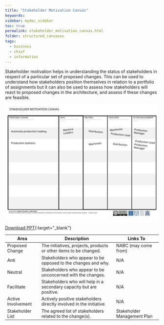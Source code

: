 ```yaml
---
title: "Stakeholder Motivation Canvas"
keywords: 
sidebar: mydoc_sidebar
toc: true
permalink: stakeholder_motivation_canvas.html
folder: structured_canvases
tags: 
  - business
  - chief
  - information
---
```


Stakeholder motivation helps in understanding the status of stakeholders in respect of a particular set of proposed changes. This can be used to understand how stakeholders position themselves in relation to a portfolio of assignments but it can also be used to assess how stakeholders will react to proposed changes in the architecture, and assess if these changes are feasible.

![image001](media/stakeholder_motivation_canvas001.svg)

[Download PPT](media/ppt/stakeholder_motivation_canvas.ppt){:target="_blank"}

| Area | Description | Links To |
| --- | --- | --- |
| Proposed Change | The initiatives, projects, products or other items to be changed. | NABC (may come from) |
| Anti | Stakeholders who appear to be opposed to the changes and why. | N/A |
| Neutral | Stakeholders who appear to be unconcerned with the changes. | N/A |
| Facilitate | Stakeholders who will help in a secondary capacity but are positive. | N/A |
| Active Involvement | Actively positive stakeholders directly involved in the initiative. | N/A |
| Stakeholder List | The agreed list of stakeholders related to the change(s). | Stakeholder Management Plan |